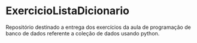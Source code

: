 # ExercicioListaDicionario
Repositório destinado a entrega dos exercícios da aula de programação de banco de dados referente a coleção de dados usando python.
